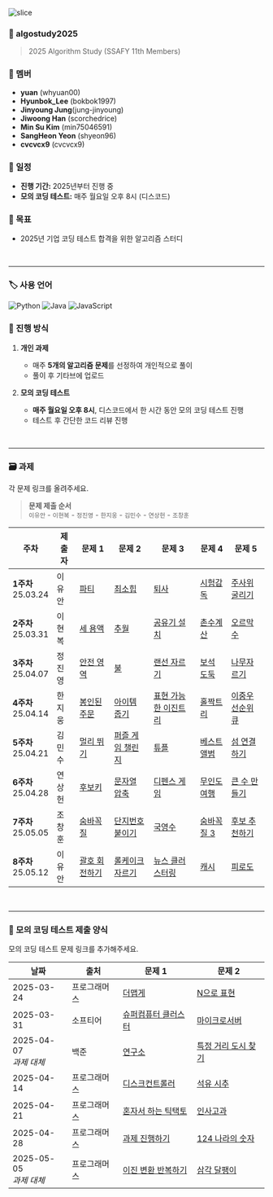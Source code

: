 ![slice](https://capsule-render.vercel.app/api?type=slice&color=gradient&customColorList=20&height=248&text=Hi%20there👋&fontAlign=70&rotate=16&fontAlignY=25&desc=algorithm%20study%20github&descAlign=66&&descAlignY=42)

### 📌 algostudy2025

> 2025 Algorithm Study (SSAFY 11th Members)

### 👥 멤버

- **yuan** (whyuan00)
- **Hyunbok_Lee** (bokbok1997)
- **Jinyoung Jung**(jung-jinyoung)
- **Jiwoong Han** (scorchedrice)
- **Min Su Kim** (min75046591)
- **SangHeon Yeon** (shyeon96)
- **cvcvcx9** (cvcvcx9)

### 📅 일정

- **진행 기간:** 2025년부터 진행 중
- **모의 코딩 테스트:** 매주 월요일 오후 8시 (디스코드)

### 🎯 목표

- 2025년 기업 코딩 테스트 합격을 위한 알고리즘 스터디

<br>
<hr>

### 🏷️ 사용 언어

![Python](https://img.shields.io/badge/Python-3776AB?style=for-the-badge&logo=python&logoColor=white)
![Java](https://img.shields.io/badge/Java-007396?style=for-the-badge&logo=openjdk&logoColor=white)
![JavaScript](https://img.shields.io/badge/JavaScript-F7DF1E?style=for-the-badge&logo=javascript&logoColor=black)

### 📌 진행 방식

1. **개인 과제**

   - 매주 **5개의 알고리즘 문제**를 선정하여 개인적으로 풀이
   - 풀이 후 기타브에 업로드

2. **모의 코딩 테스트**
   - **매주 월요일 오후 8시**, 디스코드에서 한 시간 동안 모의 코딩 테스트 진행
   - 테스트 후 간단한 코드 리뷰 진행

<br>

---

### 🗃️ 과제

각 문제 링크를 올려주세요.
> **문제 제출 순서**  
> `이유안` - `이현복` - `정진영` - `한지웅` - `김민수` - `연상헌` - `조창훈`

| 주차 | 제출자 | 문제 1                                         | 문제 2                                        | 문제 3                                           | 문제 4                                         | 문제 5                                            |
| ------ | ------ |----------------------------------------------|---------------------------------------------|------------------------------------------------|----------------------------------------------|-------------------------------------------------|
| **1주차** <br> 25.03.24 | 이유안 | [파티](https://www.acmicpc.net/problem/1238)   | [최소힙](https://www.acmicpc.net/problem/1927) | [퇴사](https://www.acmicpc.net/problem/14501)    | [시험감독](https://www.acmicpc.net/problem/13458) | [주사위굴리기](https://www.acmicpc.net/problem/14499) |
| **2주차** <br> 25.03.31 | 이현복 | [세 용액](https://www.acmicpc.net/problem/2473) | [추월](https://www.acmicpc.net/problem/2002)  | [공유기 설치](https://www.acmicpc.net/problem/2110) | [촌수계산](https://www.acmicpc.net/problem/2644) | [오르막 수](https://www.acmicpc.net/problem/11057)  |
| **3주차** <br> 25.04.07 | 정진영 | [안전 영역](https://www.acmicpc.net/problem/2468) | [불](https://www.acmicpc.net/problem/5427)  | [랜선 자르기](https://www.acmicpc.net/problem/1654) | [보석 도둑](https://www.acmicpc.net/problem/1202) | [나무자르기](https://www.acmicpc.net/problem/2805)  |
| **4주차** <br> 25.04.14 | 한지웅 | [봉인된 주문](https://school.programmers.co.kr/learn/courses/30/lessons/389481) | [아이템 줍기](https://school.programmers.co.kr/learn/courses/30/lessons/87694)  | [표현 가능한 이진트리](https://school.programmers.co.kr/learn/courses/30/lessons/150367) | [홀짝트리](https://school.programmers.co.kr/learn/courses/30/lessons/388354) | [이중우선순위큐](https://school.programmers.co.kr/learn/courses/30/lessons/42628)  |
| **5주차** <br> 25.04.21 | 김민수 | [멀리 뛰기](https://school.programmers.co.kr/learn/courses/30/lessons/12914) | [퍼즐 게임 챌린지](https://school.programmers.co.kr/learn/courses/30/lessons/340212)  | [튜플](https://school.programmers.co.kr/learn/courses/30/lessons/64065) | [베스트앨범](https://school.programmers.co.kr/learn/courses/30/lessons/42579) | [섬 연결하기](https://school.programmers.co.kr/learn/courses/30/lessons/42861)  |
| **6주차** <br> 25.04.28 | 연상헌 | [후보키](https://school.programmers.co.kr/learn/courses/30/lessons/42890) | [문자열 압축](https://school.programmers.co.kr/learn/courses/30/lessons/60057)  | [디펜스 게임](https://school.programmers.co.kr/learn/courses/30/lessons/142085) | [무인도 여행](https://school.programmers.co.kr/learn/courses/30/lessons/154540) | [큰 수 만들기](https://school.programmers.co.kr/learn/courses/30/lessons/42883)  |
| **7주차** <br> 25.05.05 | 조창훈 | [숨바꼭질](https://www.acmicpc.net/problem/1697) | [단지번호붙이기](https://www.acmicpc.net/problem/2667)  | [국영수](https://www.acmicpc.net/problem/10825) | [숨바꼭질 3](https://www.acmicpc.net/problem/13549) | [후보 추천하기](https://www.acmicpc.net/problem/1713)  |
| **8주차** <br> 25.05.12 | 이유안 | [괄호 회전하기](https://school.programmers.co.kr/learn/courses/30/lessons/76502) | [롤케이크 자르기](https://school.programmers.co.kr/learn/courses/30/lessons/132265)  | [뉴스 클러스터링](https://school.programmers.co.kr/learn/courses/30/lessons/17677) | [캐시](https://school.programmers.co.kr/learn/courses/30/lessons/17680) | [피로도](https://school.programmers.co.kr/learn/courses/30/lessons/87946)  |

<br>

---

### 📝 모의 코딩 테스트 제출 양식

모의 코딩 테스트 문제 링크를 추가해주세요.

| 날짜         | 출처     | 문제 1    | 문제 2                                                                      |
|------------|--------| --------- |---------------------------------------------------------------------------|
| 2025-03-24 | 프로그래머스 | [더맵게](https://school.programmers.co.kr/learn/courses/30/lessons/42626) | [N으로 표현](https://school.programmers.co.kr/learn/courses/30/lessons/42895) |
| 2025-03-31 | 소프티어   | [슈퍼컴퓨터 클러스터](https://softeer.ai/practice/6252) | [마이크로서버](https://softeer.ai/practice/6264) |
| 2025-04-07 <br> *과제 대체* | 백준  | [연구소](https://www.acmicpc.net/problem/14502) | [특정 거리 도시 찾기](https://www.acmicpc.net/problem/18352) |
| 2025-04-14 | 프로그래머스  | [디스크컨트롤러](https://school.programmers.co.kr/learn/courses/30/lessons/42627) | [석유 시추](https://school.programmers.co.kr/learn/courses/30/lessons/250136) |
| 2025-04-21 | 프로그래머스  | [혼자서 하는 틱택토](https://school.programmers.co.kr/learn/courses/30/lessons/160585) | [인사고과](https://school.programmers.co.kr/learn/courses/30/lessons/152995) |
| 2025-04-28 | 프로그래머스  | [과제 진행하기](https://school.programmers.co.kr/learn/courses/30/lessons/176962) | [124 나라의 숫자](https://school.programmers.co.kr/learn/courses/30/lessons/12899) |
| 2025-05-05 <br> *과제 대체* | 프로그래머스  | [이진 변환 반복하기](https://school.programmers.co.kr/learn/courses/30/lessons/70129) | [삼각 달팽이](https://school.programmers.co.kr/learn/courses/30/lessons/68645) |
